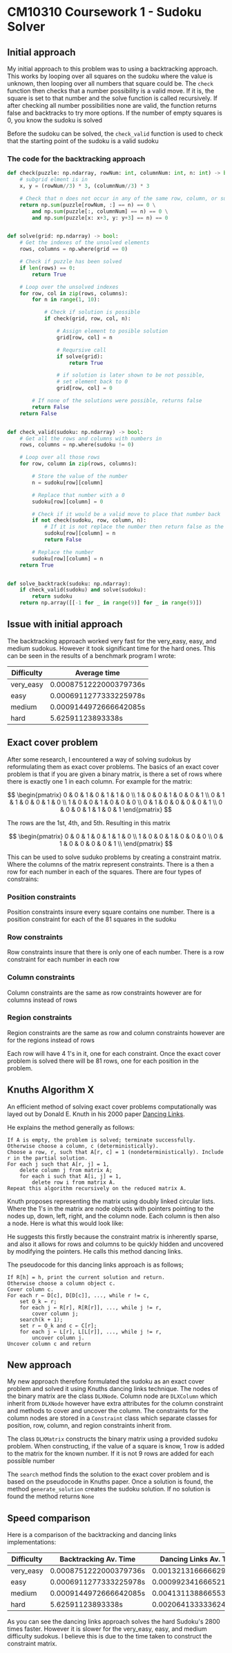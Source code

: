 # CM10310 Coursework 1 - Sudoku Solver 

## Initial approach

My initial approach to this problem was to using a backtracking approach. This works by looping over all squares on the sudoku where the value is unknown, then looping over all numbers that square could be. The `check` function then checks that a number possibility is a valid move. If it is, the square is set to that number and the solve function is called recursively. If after checking all number possibilities none are valid, the function returns false and backtracks to try more options. If the number of empty squares is 0, you know the sudoku is solved

Before the sudoku can be solved, the `check_valid` function is used to check that the starting point of the sudoku is a valid sudoku

### The code for the backtracking approach

```py
def check(puzzle: np.ndarray, rowNum: int, columnNum: int, n: int) -> bool:
    # subgrid elment is in
    x, y = (rowNum//3) * 3, (columnNum//3) * 3

    # Check that n does not occur in any of the same row, column, or subgrid
    return np.sum(puzzle[rowNum, :] == n) == 0 \
        and np.sum(puzzle[:, columnNum] == n) == 0 \
        and np.sum(puzzle[x: x+3, y: y+3] == n) == 0


def solve(grid: np.ndarray) -> bool:
    # Get the indexes of the unsolved elements
    rows, columns = np.where(grid == 0)

    # Check if puzzle has been solved
    if len(rows) == 0:
        return True

    # Loop over the unsolved indexes
    for row, col in zip(rows, columns):
        for n in range(1, 10):

            # Check if solution is possible
            if check(grid, row, col, n):

                # Assign element to posible solution
                grid[row, col] = n

                # Reqursive call
                if solve(grid):
                    return True

                # if solution is later shown to be not possible,
                # set element back to 0
                grid[row, col] = 0

        # If none of the solutions were possible, returns false
        return False
    return False


def check_valid(sudoku: np.ndarray) -> bool:
    # Get all the rows and columns with numbers in
    rows, columns = np.where(sudoku != 0)

    # Loop over all those rows
    for row, column in zip(rows, columns):

        # Store the value of the number
        n = sudoku[row][column]

        # Replace that number with a 0
        sudoku[row][column] = 0

        # Check if it would be a valid move to place that number back
        if not check(sudoku, row, column, n):
            # If it is not replace the number then return false as the sudoku is not valid
            sudoku[row][column] = n
            return False

        # Replace the number
        sudoku[row][column] = n
    return True


def solve_backtrack(sudoku: np.ndarray):
    if check_valid(sudoku) and solve(sudoku):
        return sudoku
    return np.array([[-1 for _ in range(9)] for _ in range(9)])
```

## Issue with initial approach 

The backtracking approach worked very fast for the very_easy, easy, and medium sudokus. However it took significant time for the hard ones. This can be seen in the results of a benchmark program I wrote:

| Difficulty   | Average time           | 
|--------------|------------------------|
| very_easy    | 0.0008751222000379736s |
| easy         | 0.0006911277333225978s |
| medium       | 0.0009144972666642085s |
| hard         | 5.62591123893338s      |

## Exact cover problem

After some research, I encountered a way of solving sudokus by reformulating them as exact cover problems. The basics of an exact cover problem is that if you are given a binary matrix, is there a set of rows where there is exactly one 1 in each column. For example for the matrix:

$$
\begin{pmatrix}
0 & 0 & 1 & 0 & 1 & 1 & 0 \\
1 & 0 & 0 & 1 & 0 & 0 & 1 \\
0 & 1 & 1 & 0 & 0 & 1 & 0 \\
1 & 0 & 0 & 1 & 0 & 0 & 0 \\
0 & 1 & 0 & 0 & 0 & 0 & 1 \\
0 & 0 & 0 & 1 & 1 & 0 & 1
\end{pmatrix}
$$

The rows are the 1st, 4th, and 5th. Resulting in this matrix

$$
\begin{pmatrix}
0 & 0 & 1 & 0 & 1 & 1 & 0 \\
1 & 0 & 0 & 1 & 0 & 0 & 0 \\
0 & 1 & 0 & 0 & 0 & 0 & 1 \\
\end{pmatrix}
$$

This can be used to solve suduko problems by creating a constraint matrix. Where the columns of the matrix represent constraints. There is a then a row for each number in each of the squares. There are four types of constrains:

### Position constraints 

Position constraints insure every square contains one number. There is a position constraint for each of the 81 squares in the sudoku

### Row constraints

Row constraints insure that there is only one of each number. There is a row constraint for each number in each row

### Column constraints

Column constraints are the same as row constraints however are for columns instead of rows

### Region constraints

Region constraints are the same as row and column constraints however are for the regions instead of rows

Each row will have 4 1's in it, one for each constraint. Once the exact cover problem is solved there will be 81 rows, one for each position in the problem.

## Knuths Algorithm X

An efficient method of solving exact cover problems computationally was layed out by Donald E. Knuth in his 2000 paper [Dancing Links](https://www.ocf.berkeley.edu/~jchu/publicportal/sudoku/0011047.pdf). 

He explains the method generally as follows:
```
If A is empty, the problem is solved; terminate successfully. Otherwise choose a column, c (deterministically).
Choose a row, r, such that A[r, c] = 1 (nondeterministically). Include r in the partial solution.
For each j such that A[r, j] = 1, 
    delete column j from matrix A; 
    for each i such that A[i, j] = 1,
        delete row i from matrix A.
Repeat this algorithm recursively on the reduced matrix A.
```

Knuth proposes representing the matrix using doubly linked circular lists. Where the 1's in the matrix are node objects with pointers pointing to the nodes up, down, left, right, and the column node. Each column is then also a node. Here is what this would look like:

He suggests this firstly because the constraint matrix is inherently sparse, and also it allows for rows and columns to be quickly hidden and uncovered by modifying the pointers. He calls this method dancing links.

The pseudocode for this dancing links approach is as follows;
```
If R[h] = h, print the current solution and return. 
Otherwise choose a column object c.
Cover column c.
For each r ← D[c], D[D[c]], ..., while r != c,
    set O_k ← r;
    for each j ← R[r], R[R[r]], ..., while j != r,
        cover column j; 
    search(k + 1);
    set r ← O_k and c ← C[r];
    for each j ← L[r], L[L[r]], ..., while j != r,
        uncover column j. 
Uncover column c and return
```

## New approach

My new approach therefore formulated the sudoku as an exact cover problem and solved it using Knuths dancing links technique. The nodes of the binary matrix are the class `DLXNode`. Column node are `DLXColumn` which inherit from `DLXNode` however have extra attributes for the column constraint and methods to cover and uncover the column. The constraints for the column nodes are stored in a `Constraint` class which separate classes for position, row, column, and region constraints inherit from.

The class `DLXMatrix` constructs the binary matrix using a provided sudoku problem. When constructing, if the value of a square is know, 1 row is added to the matrix for the known number. If it is not 9 rows are added for each possible number

The `search` method finds the solution to the exact cover problem and is based on the pseudocode in Knuths paper. Once a solution is found, the method `generate_solution` creates the sudoku solution. If no solution is found the method returns `None`

## Speed comparison

Here is a comparison of the backtracking and dancing links implementations:

| Difficulty   | Backtracking Av. Time  | Dancing Links Av. Time |
|--------------|------------------------|------------------------|
| very_easy    | 0.0008751222000379736s | 0.001321316666629476s  |
| easy         | 0.0006911277333225978s | 0.000992341666521194s  |
| medium       | 0.0009144972666642085s | 0.004131138866553859s  |
| hard         | 5.62591123893338s      | 0.0020641333336243405s |

As you can see the dancing links approach solves the hard Sudoku's 2800 times faster. However it is slower for the very_easy, easy, and medium difficulty sudokus. I believe this is due to the time taken to construct the constraint matrix. 
